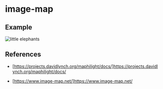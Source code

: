 # image-map

## Example

![little elephants](screenshot.PNG)

## References

- [https://projects.davidlynch.org/maphilight/docs/]https://projects.davidlynch.org/maphilight/docs/

- [https://www.image-map.net/]https://www.image-map.net/